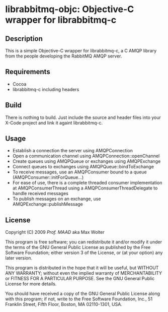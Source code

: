 # librabbitmq-objc: Objective-C wrapper for librabbitmq-c

## Description

This is a simple Objective-C wrapper for librabbitmq-c, a C AMQP library from the people developing the RabbitMQ AMQP server.

## Requirements

 * Cocoa
 * librabbitmq-c including headers

## Build

There is nothing to build. Just include the source and header files into your X-Code project and link it againt librabbitmq-c.

## Usage

 * Establish a connection the server using AMQPConnection
 * Open a communication channel using AMQPConnection::openChannel
 * Create queues using AMQPQueue or exchanges using AMQPExchange
 * Connect queues to exchanges using AMQPQueue::bindToExchange
 * To receive messages, use an AMQPConsumer bound to a queue (AMQPConsumer::initForQueue...)
 * For ease of use, there is a complete threaded consumer implementation at AMQPConsumerThread using a AMQPConsumerThreadDelegate to handle received messages
 * To publish messages on an exchange, use AMQPExchange::publishMessage

## License

Copyright (C) 2009 *Prof. MAAD* aka Max Wolter

This program is free software; you can redistribute it and/or
modify it under the terms of the GNU General Public License
as published by the Free Software Foundation; either version 3
of the License, or (at your option) any later version.

This program is distributed in the hope that it will be useful,
but WITHOUT ANY WARRANTY; without even the implied warranty of
MERCHANTABILITY or FITNESS FOR A PARTICULAR PURPOSE.  See the
GNU General Public License for more details.

You should have received a copy of the GNU General Public License
along with this program; if not, write to the Free Software
Foundation, Inc., 51 Franklin Street, Fifth Floor, Boston, MA  02110-1301, USA.
